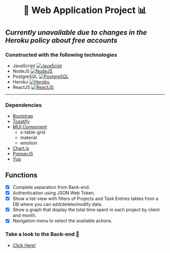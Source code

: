 <h1 align= "center">📝 Web Application Project 📊</h1>

## *Currently unavailable due to changes in the Heroku policy about free accounts*

### Constructed with the following technologies
- JavaScript [![JavaScipt](https://upload.wikimedia.org/wikipedia/commons/thumb/6/6a/JavaScript-logo.png/20px-JavaScript-logo.png)](https://developer.mozilla.org/es/docs/Web/JavaScript) 
- NodeJS [![NodeJS](https://upload.wikimedia.org/wikipedia/commons/thumb/d/d9/Node.js_logo.svg/40px-Node.js_logo.svg.png?20170401104355)](https://nodejs.org/es/)
- PostgreSQL [![PostgreSQL](https://upload.wikimedia.org/wikipedia/commons/thumb/2/29/Postgresql_elephant.svg/24px-Postgresql_elephant.svg.png)](https://www.postgresql.org/)
- Heroku [![Heroku](https://upload.wikimedia.org/wikipedia/commons/thumb/d/d1/Cib-heroku_%28CoreUI_Icons_v1.0.0%29.svg/24px-Cib-heroku_%28CoreUI_Icons_v1.0.0%29.svg.png)](https://www.heroku.com/)
- ReactJS [![ReactJS](https://upload.wikimedia.org/wikipedia/commons/thumb/a/a7/React-icon.svg/24px-React-icon.svg.png)](https://reactjs.org/)
---
### Dependencies
- [Bootstrap](https://getbootstrap.com/)
- [Toastify](https://www.npmjs.com/package/react-toastify)
- [MUI Component](https://mui.com/)
  - x-table-grid
  - material
  - emotion
- [Chart.js](https://www.chartjs.org/)
- [PopperJS](https://popper.js.org/)
- [Yup](https://www.npmjs.com/package/yup)

  
 ## Functions
- [x] Complete separation from Back-end.  
- [x] Authentication using JSON Web Token. 
- [x] Show a list-view with filters of Projects and Task Entries tables from a DB where you can add/delete/modify data.
- [x] Show a graph that display the total time spent in each project by client and month.
- [x] Navigation menu to select the available actions.

### Take a look to the Back-end 👀 

- [Click Here!](https://github.com/Andresc06/backend-nuvector-project)
